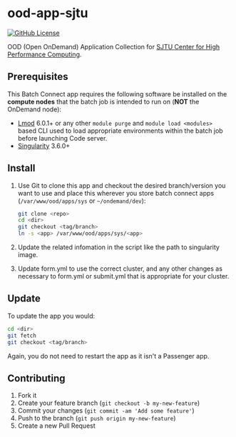 # ood-app-sjtu

[![GitHub License](https://img.shields.io/badge/license-MIT-green.svg)](https://opensource.org/licenses/MIT)

OOD (Open OnDemand) Application Collection for [SJTU Center for High Performance Computing](https://docs.hpc.sjtu.edu.cn/).

## Prerequisites

This Batch Connect app requires the following software be installed on the
**compute nodes** that the batch job is intended to run on (**NOT** the
OnDemand node):

- [Lmod] 6.0.1+ or any other `module purge` and `module load <modules>` based
  CLI used to load appropriate environments within the batch job before
  launching Code server.
- [Singularity] 3.6.0+

[Singularity]: https://sylabs.io/singularity/
[Lmod]: https://www.tacc.utexas.edu/research-development/tacc-projects/lmod

## Install

1. Use Git to clone this app and checkout the desired branch/version you want to
use and place this wherever you store batch connect apps (`/var/www/ood/apps/sys` or `~/ondemand/dev`):

    ```sh
    git clone <repo>
    cd <dir>
    git checkout <tag/branch>
    ln -s <app> /var/www/ood/apps/sys/<app>
    ```

3. Update the related infomation in the script like the path to singularity image.

4. Update form.yml to use the correct cluster, and any other changes as necessary to form.yml or submit.yml that is appropriate for your cluster.

## Update

To update the app you would:

```sh
cd <dir>
git fetch
git checkout <tag/branch>
```

Again, you do not need to restart the app as it isn't a Passenger app.

## Contributing

1. Fork it
2. Create your feature branch (`git checkout -b my-new-feature`)
3. Commit your changes (`git commit -am 'Add some feature'`)
4. Push to the branch (`git push origin my-new-feature`)
5. Create a new Pull Request

